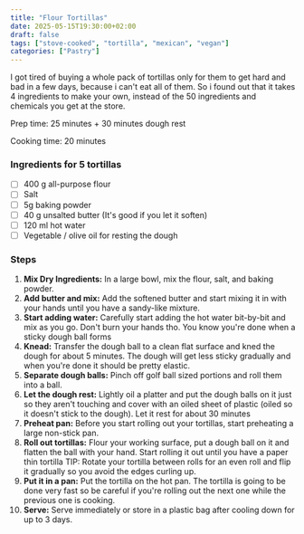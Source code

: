 ```yaml
---
title: "Flour Tortillas"
date: 2025-05-15T19:30:00+02:00
draft: false
tags: ["stove-cooked", "tortilla", "mexican", "vegan"]
categories: ["Pastry"]
---
```


I got tired of buying a whole pack of tortillas only for them to get hard and bad in a few days, because i can't eat all of them. So i found out that it takes 4 ingredients to make your own, instead of the 50 ingredients and chemicals you get at the store.

<div class="recipe" id="recipe">
Prep time: 25 minutes + 30 minutes dough rest

Cooking time: 20 minutes

### Ingredients for 5 tortillas
- [ ] 400 g all-purpose flour 
- [ ] Salt
- [ ] 5g baking powder
- [ ] 40 g unsalted butter (It's good if you let it soften)
- [ ] 120 ml hot water
- [ ] Vegetable / olive oil for resting the dough

### Steps
1. **Mix Dry Ingredients:** In a large bowl, mix the flour, salt, and baking powder.  
2. **Add butter and mix:** Add the softened butter and start mixing it in with your hands until you have a sandy-like mixture.
3. **Start adding water:** Carefully start adding the hot water bit-by-bit and mix as you go. Don't burn your hands tho. You know you're done when a sticky dough ball forms
4. **Knead:** Transfer the dough ball to a clean flat surface and kned the dough for about 5 minutes. The dough will get less sticky gradually and when you're done it should be pretty elastic.
5. **Separate dough balls:** Pinch off golf ball sized portions and roll them into a ball.
6. **Let the dough rest:** Lightly oil a platter and put the dough balls on it just so they aren't touching and cover with an oiled sheet of plastic (oiled so it doesn't stick to the dough). Let it rest for about 30 minutes
7. **Preheat pan:** Before you start rolling out your tortillas, start preheating a large non-stick pan.
8. **Roll out tortillas:** Flour your working surface, put a dough ball on it and flatten the ball with your hand. Start rolling it out until you have a paper thin tortilla
TIP: Rotate your tortilla between rolls for an even roll and flip it gradually so you avoid the edges curling up.
9. **Put it in a pan:** Put the tortilla on the hot pan. The tortilla is going to be done very fast so be careful if you're rolling out the next one while the previous one is cooking.
10. **Serve:** Serve immediately or store in a plastic bag after cooling down for up to 3 days.
</div>
